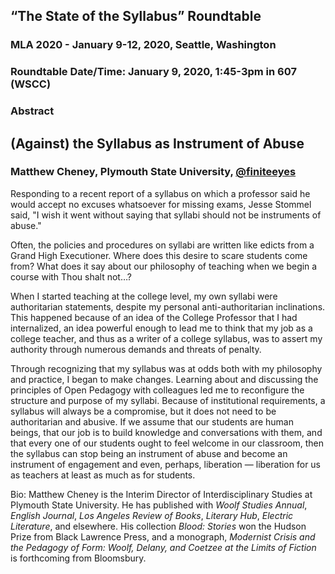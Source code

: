 ## “The State of the Syllabus” Roundtable
### MLA 2020 - January 9-12, 2020, Seattle, Washington  
### Roundtable Date/Time: January 9, 2020, 1:45-3pm in 607 (WSCC)
### Abstract

## (Against) the Syllabus as Instrument of Abuse
### Matthew Cheney, Plymouth State University, [@finiteeyes](https://twitter.com/finiteeyes)

Responding to a recent report of a syllabus on which a professor said he would accept no excuses whatsoever for missing exams, Jesse Stommel said, "I wish it went without saying that syllabi should not be instruments of abuse."
 
Often, the policies and procedures on syllabi are written like edicts from a Grand High Executioner. Where does this desire to scare students come from? What does it say about our philosophy of teaching when we begin a course with Thou shalt not…?
 
When I started teaching at the college level, my own syllabi were authoritarian statements, despite my personal anti-authoritarian inclinations. This happened because of an idea of the College Professor that I had internalized, an idea powerful enough to lead me to think that my job as a college teacher, and thus as a writer of a college syllabus, was to assert my authority through numerous demands and threats of penalty.
 
Through recognizing that my syllabus was at odds both with my philosophy and practice, I began to make changes. Learning about and discussing the principles of Open Pedagogy with colleagues led me to reconfigure the structure and purpose of my syllabi. Because of institutional requirements, a syllabus will always be a compromise, but it does not need to be authoritarian and abusive. If we assume that our students are human beings, that our job is to build knowledge and conversations with them, and that every one of our students ought to feel welcome in our classroom, then the syllabus can stop being an instrument of abuse and become an instrument of engagement and even, perhaps, liberation — liberation for us as teachers at least as much as for students.
 
Bio: Matthew Cheney is the Interim Director of Interdisciplinary Studies at Plymouth State University. He has published with *Woolf Studies Annual*, *English Journal*, *Los Angeles Review of Books*, *Literary Hub*, *Electric Literature*, and elsewhere. His collection *Blood: Stories* won the Hudson Prize from Black Lawrence Press, and a monograph, *Modernist Crisis and the Pedagogy of Form: Woolf, Delany, and Coetzee at the Limits of Fiction* is forthcoming from Bloomsbury.

